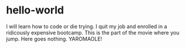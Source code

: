 # hello-world
I will learn how to code or die trying. I quit my job and enrolled in a ridicously expensive bootcamp. This is the part of the movie where you jump. Here goes nothing. YAROMAOLE!
